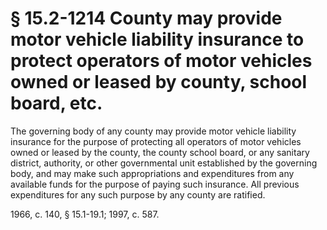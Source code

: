 # § 15.2-1214 County may provide motor vehicle liability insurance to protect operators of motor vehicles owned or leased by county, school board, etc.

<p>The governing body of any county may provide motor vehicle liability insurance for the purpose of protecting all operators of motor vehicles owned or leased by the county, the county school board, or any sanitary district, authority, or other governmental unit established by the governing body, and may make such appropriations and expenditures from any available funds for the purpose of paying such insurance. All previous expenditures for any such purpose by any county are ratified.</p><p>1966, c. 140, § 15.1-19.1; 1997, c. 587.</p>